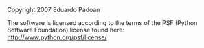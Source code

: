 Copyright 2007 Eduardo Padoan

The software is licensed according to the terms of the PSF (Python Software Foundation) license found here: http://www.python.org/psf/license/